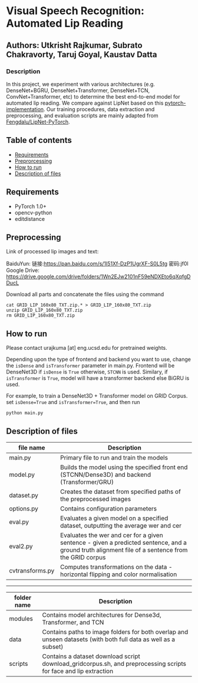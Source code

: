 
# Visual Speech Recognition: Automated Lip Reading

## Authors: Utkrisht Rajkumar, Subrato Chakravorty, Taruj Goyal, Kaustav Datta

### Description

In this project, we experiment with various architectures (e.g. DenseNet+BGRU, DenseNet+Transformer, DenseNet+TCN, ConvNet+Transformer, etc) to determine the best end-to-end model for automated lip reading. We compare against LipNet based on this [pytorch-implementation](https://github.com/Fengdalu/LipNet-PyTorch). Our training procedures, data extraction and preprocessing, and evaluation scripts are mainly adapted from [Fengdalu/LipNet-PyTorch](Fengdalu/LipNet-PyTorch). 

## Table of contents

- [Requirements](#requirements)
- [Preprorcessing](#preprocessing)
- [How to run](#run)
- [Description of files](#description)

## Requirements <a name="requirements"></a>
* PyTorch 1.0+
* opencv-python
* editdistance


## Preprocessing <a name="preprocessing"></a>

Link of processed lip images and text: 

BaiduYun: 链接:https://pan.baidu.com/s/1I51Xf-DzP1UgrXF-S0L5tg  密码:jf0l
Google Drive: https://drive.google.com/drive/folders/1Wn2EJw2101nF59eNDXEto6qXqfgDDucL

Download all parts and concatenate the files using the command 

```
cat GRID_LIP_160x80_TXT.zip.* > GRID_LIP_160x80_TXT.zip
unzip GRID_LIP_160x80_TXT.zip
rm GRID_LIP_160x80_TXT.zip
```

## How to run  <a name="run"></a>

Please contact urajkuma [at] eng.ucsd.edu for pretrained weights.

Depending upon the type of frontend and backend you want to use, change the ```isDense``` and ```isTransformer``` parameter in main.py. Frontend will be DenseNet3D if ```isDense``` is ```True``` otherwise, ```STCNN``` is used. Similary, if ```isTransformer``` is ```True```, model will have a transformer backend else BiGRU is used.  

For example, to train a DenseNet3D + Transformer model on GRID Corpus.
set ```isDense=True``` and ```isTransformer=True```, and then run
```
python main.py
```


## Description of files  <a name="description"></a>
 

file name | Description 
--- | ---
main.py | Primary file to run and train the models
model.py | Builds the model using the specified front end (STCNN/Dense3D) and backend (Transformer/GRU)
dataset.py | Creates the dataset from specified paths of the preprocessed images
options.py | Contains configuration parameters
eval.py | Evaluates a given model on a specified dataset, outputting the average wer and cer
eval2.py | Evaluates the wer and cer for a given sentence - given a predicted sentence, and a ground truth alignment file of a sentence from the GRID corpus
cvtransforms.py | Computes transformations on the data - horizontal flipping and color normalisation


------------------------------------------------------------------------

folder name | Description
--- | ---
modules | Contains model architectures for Dense3d, Transformer, and TCN
data | Contains paths to image folders for both overlap and unseen datasets (with both full data as well as a subset)
scripts | Contains a dataset download script download_gridcorpus.sh, and preprocessing scripts for face and lip extraction

